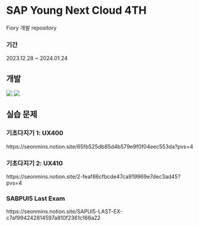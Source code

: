 # SAP Young Next Cloud 4TH
Fiory 개발 repository

<h3>기간</h3>
2023.12.28 ~ 2024.01.24
</br>

## 개발 
<img src="https://img.shields.io/badge/Abap-pink?style=for-the-badge&logo=Abap&logoColor=black"/></a>
<img src="https://img.shields.io/badge/Javascripts-green?style=for-the-badge&logo=Javascripts&logoColor=white"/></a>

## 실습 문제
<h3>기초다지기 1: UX400 </h3>
https://seonmins.notion.site/65fb525db85d4b579e9f0f04eec553da?pvs=4 </br>

<h3>기초다지기 2: UX410 </h3>
https://seonmins.notion.site/2-feaf86cfbcde47ca919969e7dec3ad45?pvs=4 </br>

<h3>SABPUI5 Last Exam</h3>
https://seonmins.notion.site/SAPUI5-LAST-EX-c7af994242814597a810f2361c166a22 </br>

